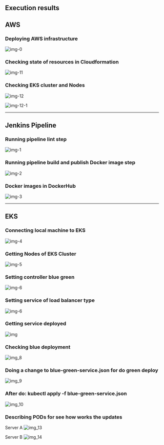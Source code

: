 ## Execution results

## AWS
### Deploying AWS infrastructure
![img-0](0_deploying_aws_infrastructure.png) 

### Checking state of resources in Cloudformation
![img-11](11_checking_state_of_resources_in_cloudformation.png) 

### Checking EKS cluster and Nodes
![img-12](12_checking_eks_cluster.png)

![img-12-1](12_1_checking_eks_nodes.png)

---
## Jenkins Pipeline
### Running pipeline lint step
![img-1](1_running_pipeline_lint_step.png) 

### Running pipeline build and publish Docker image step
![img-2](2_build_and_publish_docker_image_step.png) 

### Docker images in DockerHub
![img-3](3_docker_images_in_dockerhub.png)  

---
## EKS 
### Connecting local machine to EKS
![img-4](4_connect_your_machine_to_eks.png) 

### Getting Nodes of EKS Cluster
![img-5](5_getting_nodes_eks.png) 

### Setting controller blue green
![img-6](6_setting_controllers_blue_green.png) 

### Setting service of load balancer type
![img-6](7_setting_service_load_balancer.png)  

### Getting service deployed
![img](getting_service_deployed.png)

### Checking blue deployment
![img_8](8_checking_blue_deployment.png)

### Doing a change to blue-green-service.json for do green deploy
![img_9](9_doing_a_change_to_blue-green-service-json_file.png) 

### After do: kubectl apply -f blue-green-service.json
![img_10](10_after_do_apply_to_service.png)

### Describing PODs for see how works the updates

Server A
![img_13](13_server_a.png)

Server B
![img_14](14_server_b.png)

